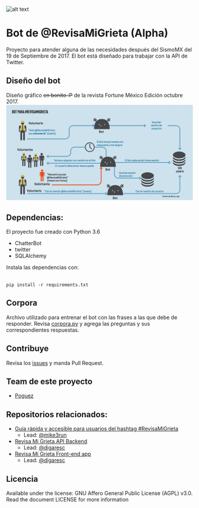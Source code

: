 ![alt text](./revisamigrieta.png "#RevisaMiGrieta")

# Bot de @RevisaMiGrieta (Alpha)

Proyecto para atender alguna de las necesidades después del SismoMX del 19 de Septiembre de 2017.
El bot está diseñado para trabajar con la API de Twitter.

## Diseño del bot

Diseño gráfico ~~en bonito :P~~ de la revista Fortune México Edición octubre 2017.
![alt text](./revisa_mi_grieta_bot.jpg "#RevisaMiGrieta bot")


## Dependencias:

El proyecto fue creado con Python 3.6
- ChatterBot
- twitter
- SQLAlchemy

Instala las dependencias con:
```

pip install -r requirements.txt
```

## Corpora
Archivo utilizado para entrenar el bot con las frases a las que debe de responder.
Revisa [corpora.py](./corpora.py) y agrega las preguntas y sus correspondientes respuestas.

## Contribuye
Revisa los [issues](https://github.com/codersmexico/revisa-mi-grieta-bot/issues) y manda Pull Request.

## Team de este proyecto
 - [Poguez](http://noedominguez.com)
 
## Repositorios relacionados:

- [Guía rápida y accesible para usuarios del hashtag #RevisaMiGrieta](https://github.com/codersmexico/grieta-landing)
    - Lead: [@mike3run](https://github.com/mike3run)
- [Revisa Mi Grieta API Backend](https://github.com/digaresc/revisamigrieta-api-backend)
    - Lead: [@digaresc](https://github.com/digaresc)
- [Revisa Mi Grieta Front-end app](https://github.com/digaresc/revisamigrieta-frontend)
    - Lead: [@digaresc](https://github.com/digaresc)


## Licencia

Available under the license: GNU Affero General Public License (AGPL) v3.0. Read the document LICENSE for more information